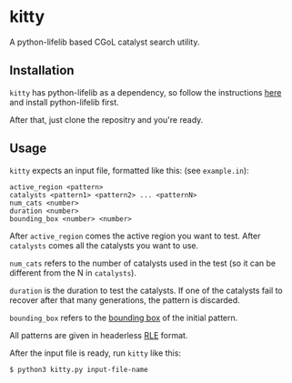 # kitty
A python-lifelib based CGoL catalyst search utility. 

## Installation

`kitty` has python-lifelib as a dependency, so follow the instructions [here](https://gitlab.com/apgoucher/python-lifelib/-/blob/master/README.md) and install python-lifelib first. 

After that, just clone the repositry and you're ready. 

## Usage

`kitty` expects an input file, formatted like this: (see `example.in`):

```
active_region <pattern>
catalysts <pattern1> <pattern2> ... <patternN>
num_cats <number>
duration <number>
bounding_box <number> <number>
```

After `active_region` comes the active region you want to test. After `catalysts` comes all the catalysts you want to use.

`num_cats` refers to the number of catalysts used in the test (so it can be different from the N in `catalysts`). 

`duration` is the duration to test the catalysts. If one of the catalysts fail to recover after that many generations, the pattern is discarded. 

`bounding_box` refers to the [bounding box](https://www.conwaylife.com/wiki/Bounding_box) of the initial pattern. 

All patterns are given in headerless [RLE](https://www.conwaylife.com/wiki/RLE) format. 

After the input file is ready, run `kitty` like this:
```
$ python3 kitty.py input-file-name
```
